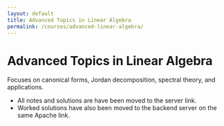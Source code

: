 ```yaml
---
layout: default
title: Advanced Topics in Linear Algebra
permalink: /courses/advanced-linear-algebra/
---
```


# Advanced Topics in Linear Algebra

Focuses on canonical forms, Jordan decomposition, spectral theory, and applications.  

- All notes and solutions are have been moved to the server link.
- Worked solutions have also been moved to the backend server on the same Apache link.  
